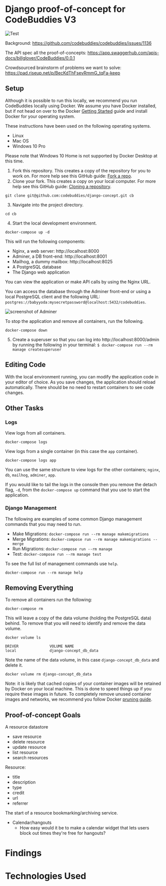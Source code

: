 # Django proof-of-concept for CodeBuddies V3

![Test](https://github.com/codebuddies/django-concept/workflows/Test/badge.svg)

Background: https://github.com/codebuddies/codebuddies/issues/1136

The API spec all the proof-of-concepts: https://app.swaggerhub.com/apis-docs/billglover/CodeBuddies/0.0.1

Crowdsourced brainstorm of problems we want to solve: https://pad.riseup.net/p/BecKdThFsevRmmG_tqFa-keep

## Setup

Although it is possible to run this locally, we recommend you run CodeBuddies locally using Docker. We assume you have Docker installed, but if not head on over to the Docker [Getting Started](https://www.docker.com/products/docker-desktop) guide and install Docker for your operating system.

These instructions have been used on the following operating systems.

* Linux
* Mac OS
* Windows 10 Pro

Please note that Windows 10 Home is not supported by Docker Desktop at this time.

1. Fork this repository. This creates a copy of the repository for you to work on. For more help see this GitHub guide: [Fork a repo](https://help.github.com/en/github/getting-started-with-github/fork-a-repo).
2. Clone your fork. This creates a copy on your local computer. For more help see this GitHub guide: [Cloning a repository](https://help.github.com/en/github/creating-cloning-and-archiving-repositories/cloning-a-repository).

```plain
git clone git@github.com:codebuddies/django-concept.git cb
```

3. Navigate into the project directory.

```plain
cd cb
```

4. Start the local development environment.

```plain
docker-compose up -d
```

This will run the following components:

- Nginx, a web server: http://localhost:8000
- Adminer, a DB front-end: http://localhost:8001
- Mailhog, a dummy mailbox: http://localhost:8025
- A PostgreSQL database
- The Django web application

You can view the application or make API calls by using the Nginx URL.

You can access the database through the Adminer front-end or using a local PostgreSQL client and the following URL: `postgres://babyyoda:mysecretpassword@localhost:5432/codebuddies`.

![screenshot of Adminer](https://i.imgur.com/Dtg5Yel.png)

To stop the application and remove all containers, run the following.

```plain
docker-compose down
```

5. Create a superuser so that you can log into http://localhost:8000/admin by running the following in your terminal: `$ docker-compose run --rm manage createsuperuser`

## Editing Code

With the local environment running, you can modify the application code in your editor of choice. As you save changes, the application should reload automatically. There should be no need to restart containers to see code changes.

## Other Tasks

### Logs

View logs from all containers.

```plain
docker-compose logs
```

View logs from a single container (in this case the `app` container).

```plain
docker-compose logs app
```

You can use the same structure to view logs for the other containers; `nginx`, `db`, `mailhog`, `adminer`, `app`.

If you would like to tail the logs in the console then you remove the detach flag, `-d`, from the `docker-compose up` command that you use to start the application.

### Django Management

The following are examples of some common Django management commands that you may need to run.

* Make Migrations: `docker-compose run --rm manage makemigrations`
* Merge Migrations: `docker-compose run --rm manage makemigrations --merge`
* Run Migrations: `docker-compose run --rm manage`
* Test: `docker-compose run --rm manage test`

To see the full list of management commands use `help`.

```plain
docker-compose run --rm manage help
```

## Removing Everything

To remove all containers run the following:

```plain
docker-compose rm
```

This will leave a copy of the data volume (holding the PostgreSQL data) behind. To remove that you will need to identify and remove the data volume.

```plain
docker volume ls

DRIVER              VOLUME NAME
local               django-concept_db_data
```

Note the name of the data volume, in this case `django-concept_db_data` and delete it.

```plain
docker volume rm django-concept_db_data
```

Note: it is likely that cached copies of your container images will be retained by Docker on your local machine. This is done to speed things up if you require these images in future. To completely remove unused container images and networks, we recommend you follow Docker [pruning guide](https://docs.docker.com/config/pruning/).

## Proof-of-concept Goals

A resource datastore

- save resource
- delete resource
- update resource
- list resource
- search resources

Resource:

- title
- description
- type
- credit
- url
- referrer

The start of a resource bookmarking/archiving service.

- Calendar/hangouts
  - How easy would it be to make a calendar widget that lets users block out times they're free for hangouts?

# Findings

# Technologies Used
